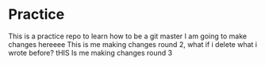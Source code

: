 # Practice
This is a practice repo to learn how to be a git master
I am going to make changes hereeee 
This is me making changes round 2, what if i delete what i wrote before? 
tHIS Is me making changes round 3

